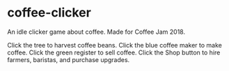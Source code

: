 # coffee-clicker
An idle clicker game about coffee. Made for Coffee Jam 2018.

Click the tree to harvest coffee beans. Click the blue coffee maker to make coffee. Click the green register to sell coffee.
Click the Shop button to hire farmers, baristas, and purchase upgrades.
